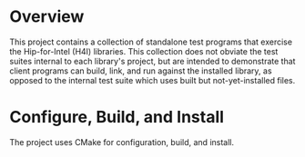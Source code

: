 <!---
Copyright 2021-2022 UT-Battelle
See LICENSE.txt in the root of the source distribution for license info.
-->

# Overview

This project contains a collection of standalone test programs
that exercise the Hip-for-Intel (H4I) libraries.  This collection
does not obviate the test suites internal to each library's project,
but are intended to demonstrate that client programs can
build, link, and run against the installed library, as opposed
to the internal test suite which uses built but not-yet-installed files.

# Configure, Build, and Install

The project uses CMake for configuration, build, and install.

